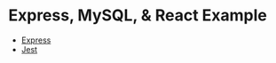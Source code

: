 # Express, MySQL, & React Example

- [Express](https://expressjs.com/)
- [Jest](https://jestjs.io/en/)

